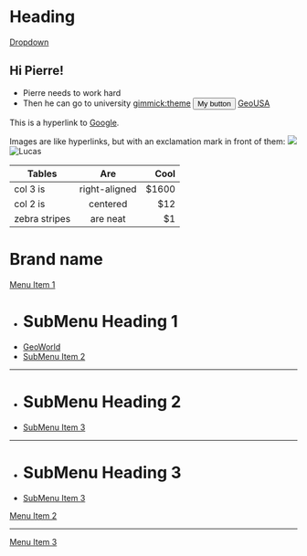 Heading
=======

<a class="dropdown-toggle" data-toggle="dropdown" href="#">
                    Dropdown <span class="caret"></span></a>

                  

Hi Pierre!
----------

  * Pierre needs to work hard
  * Then he can go to university
  [gimmick:theme](yeti)
  <button type="button" class="btn btn-ttc">My button</button>
	<a href="GeoUSA.html">GeoUSA</a>


  This is a hyperlink to [Google](http://google.com).

  Images are like hyperlinks, but with an exclamation mark in front of them:
  ![](http://placekitten.com/g/250/250)
  ![Lucas](IMG_1324.JPG "Football player")
  
  
  
  | Tables        | Are           | Cool  |
| ------------- |:-------------:| -----:|
| col 3 is      | right-aligned | $1600 |
| col 2 is      | centered      |   $12 |
| zebra stripes | are neat      |    $1 |


# Brand name

[Menu Item 1]()

  * # SubMenu Heading 1
  * [GeoWorld](GeoWorld.html)
  * [SubMenu Item 2](subitem2.md)
  - - - -
  * # SubMenu Heading 2
  * [SubMenu Item 3](subitem3.md)
  - - - -
  * # SubMenu Heading 3
  * [SubMenu Item 3](subitem3.md)

[Menu Item 2](item2.md)
- - - -
[Menu Item 3](item3.md)